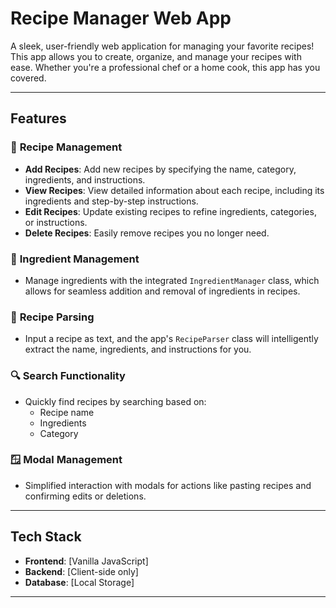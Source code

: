 # **Recipe Manager Web App**

A sleek, user-friendly web application for managing your favorite recipes! This app allows you to create, organize, and manage your recipes with ease. Whether you're a professional chef or a home cook, this app has you covered.

---

## **Features**

### 🍴 **Recipe Management**
- **Add Recipes**: Add new recipes by specifying the name, category, ingredients, and instructions.
- **View Recipes**: View detailed information about each recipe, including its ingredients and step-by-step instructions.
- **Edit Recipes**: Update existing recipes to refine ingredients, categories, or instructions.
- **Delete Recipes**: Easily remove recipes you no longer need.

### 🥗 **Ingredient Management**
- Manage ingredients with the integrated `IngredientManager` class, which allows for seamless addition and removal of ingredients in recipes.

### 📖 **Recipe Parsing**
- Input a recipe as text, and the app's `RecipeParser` class will intelligently extract the name, ingredients, and instructions for you.

### 🔍 **Search Functionality**
- Quickly find recipes by searching based on:
  - Recipe name
  - Ingredients
  - Category

### 🪟 **Modal Management**
- Simplified interaction with modals for actions like pasting recipes and confirming edits or deletions.

---

## **Tech Stack**
- **Frontend**: [Vanilla JavaScript]
- **Backend**: [Client-side only]
- **Database**: [Local Storage]

---


